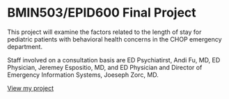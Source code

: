 # BMIN503/EPID600 Final Project


This project will examine the factors related to the length of stay for pediatric patients with behavioral health concerns in the CHOP emergency department.

Staff involved on a consultation basis are ED Psychiatirst, Andi Fu, MD, ED Physician, Jeremey Espositio, MD, and ED Physician and Director of Emergency Information Systems, Joeseph Zorc, MD.


[View my project](https://htmlpreview.github.io/?https://github.com/Stephonomon/BMIN503_Final_Project/blob/master/Proctor-Final-Project.html)

